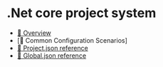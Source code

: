 ﻿# .Net core project system
* [🔧 Overview](overview.md)
* [🔧 Common Configuration Scenarios]
* [🔧 Project.json reference](project-json-reference.md)
* [🔧 Global.json reference](global-json-reference.md)

